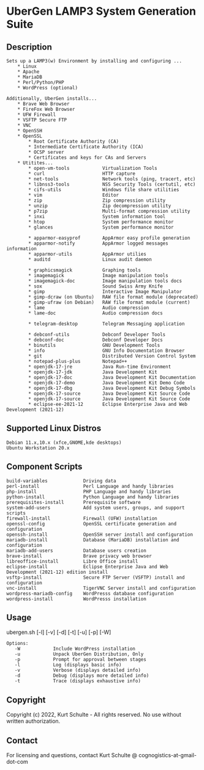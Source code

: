# UberGen LAMP3 System Generation Suite

##	Description
	Sets up a LAMP3(w) Environment by installing and configuring ...
		* Linux
		* Apache
		* MariaDB
		* Perl/Python/PHP
		* WordPress (optional)

	Additionally, UberGen installs...
		* Brave Web Browser
		* FireFox Web Browser
		* UFW Firewall
		* VSFTP Secure FTP
		* VNC
		* OpenSSH
		* OpenSSL
			* Root Certificate Authority (CA)
			* Intermediate Certificate Authority (ICA)
			* OCSP server
			* Certificates and keys for CAs and Servers
		* Utitites...
			* open-vm-tools            Virtualization Tools
			* curl                     HTTP capture
			* net-tools                Network tools (ping, tracert, etc)
			* libnss3-tools            NSS Security Tools (certutil, etc)
			* cifs-utils               Windows file share utilities
			* vim                      Editor
			* zip                      Zip compression utility
			* unzip                    Zip decompression utility
			* p7zip                    Multi-format compression utility
			* inxi                     System information tool
			* htop                     System performance monitor
			* glances                  System performance monitor
			
			* apparmor-easyprof        AppArmor easy profile generation
			* apparmor-notify          AppArmor logged messages information
			* apparmor-utils           AppArmor utilies
			* auditd                   Linux audit daemon

			* graphicsmagick           Graphing tools
			* imagemagick              Image manipulation tools
			* imagemagick-doc          Image manipulation tools docs
			* sox                      Sound Swiss Army Knife
			* gimp                     Interactive Image Manipulator
			* gimp-dcraw (on Ubuntu)   RAW file format module (deprecated)
			* gimp-ufraw (on Debian)   RAW file format module (current)
			* lame                     Audio compression
			* lame-doc                 Audio compression docs
			
			* telegram-desktop         Telegram Messaging application

			* debconf-utils            Debconf Developer Tools
			* debconf-doc              Debconf Developer Docs
			* binutils                 GNU Development Tools
			* info                     GNU Info Documentation Browser
			* git                      Distributed Version Control System
			* notepad-plus-plus        Notepad++
			* openjdk-17-jre           Java Run-time Environment
			* openjdk-17-jdk           Java Development Kit
			* openjdk-17-doc           Java Development Kit Documentation
			* openjdk-17-demo          Java Development Kit Demo Code
			* openjdk-17-dbg           Java Development Kit Debug Symbols
			* openjdk-17-source        Java Development Kit Source Code
			* openjdk-17-source        Java Development Kit Source Code
			* eclipse-ee-2021-12       Eclipse Enterprise Java and Web Development (2021-12)


##	Supported Linux Distros
	Debian 11.x,10.x (xfce,GNOME,kde desktops)
	Ubuntu Workstation 20.x

##	Component Scripts
	build-variables             Driving data
	perl-install                Perl Language and handy libraries
	php-install                 PHP Language and handy libraries
	python-install              Python Language and handy libraries
	prerequisites-install       Prerequisite software
	system-add-users            Add system users, groups, and support scripts
	firewall-install            Firewall (UFW) installation
	openssl-config              OpenSSL certificate generation and configuration
	openssh-install             OpenSSH server install and configuration
	mariadb-install             Database (MariaDB) installation and configuration
	mariadb-add-users           Database users creation
	brave-install               Brave privacy web browser
	libreoffice-install         Libre Office install
	eclipse-install             Eclipse Enterprise Java and Web Development (2021-12) edition install
	vsftp-install               Secure FTP Server (VSFTP) install and configuration
	vnc-install                 TigerVNC Server install and configuration
	wordpress-mariadb-config    WordPresss database configuration
	wordpress-install           WordPresss installation

##	Usage
ubergen.sh [-l] [-v] [-d] [-t] [-u] [-p] [-W]

	Options:
	   -W            Include WordPress installation
	   -u            Unpack UberGen Distribution, Only
	   -p            Prompt for approval between stages
	   -l            Log (displays basic info)
	   -v            Verbose (displays detailed info)
	   -d            Debug (displays more detailed info)
	   -t            Trace (displays exhaustive info)
	   
## Copyright
Copyright (c) 2022, Kurt Schulte - All rights reserved.  No use without written authorization.

## Contact
For licensing and questions, contact Kurt Schulte @ cognogistics-at-gmail-dot-com

